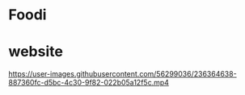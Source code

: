 # Foodi
# website


https://user-images.githubusercontent.com/56299036/236364638-887360fc-d5bc-4c30-9f82-022b05a12f5c.mp4


